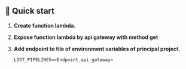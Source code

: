 ## 🚀 Quick start

1.  **Create function lambda.**

2.  **Expose function lambda by api gateway with method get**

3.  **Add endpoint to file of environment variables of principal project.**

    ```shell
    LIST_PIPELINES=<Endpoint_api_gateway>
    ```